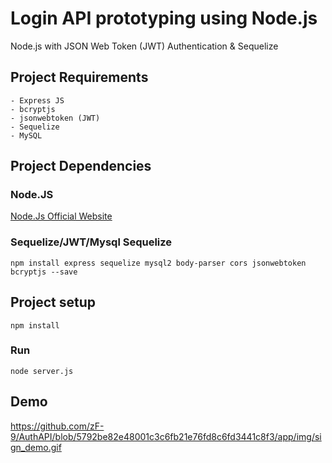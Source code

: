 # Login API prototyping using Node.js 

Node.js with JSON Web Token (JWT) Authentication & Sequelize

 ## Project Requirements ##
    - Express JS
    - bcryptjs 
    - jsonwebtoken (JWT)
    - Sequelize 
    - MySQL

## Project Dependencies
  ### Node.JS
  [Node.Js Official Website](https://nodejs.org/en/download/)
  
  ### Sequelize/JWT/Mysql Sequelize
  ```
  npm install express sequelize mysql2 body-parser cors jsonwebtoken bcryptjs --save
  ```

## Project setup
```
npm install
```

### Run
```
node server.js
```

## Demo 
https://github.com/zF-9/AuthAPI/blob/5792be82e48001c3c6fb21e76fd8c6fd3441c8f3/app/img/sign_demo.gif
